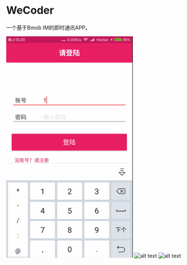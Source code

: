 # WeCoder
一个基于Bmob IM的即时通讯APP。

![alt text](https://github.com/Harlan1994/WeCoder/blob/master/wecoder/gif/wecoder.gif "wecoder.")
![alt text](https://github.com/Harlan1994/WeCoder/blob/master/wecoder/gif/wecoder2.gif "wecoder.")
![alt text](https://github.com/Harlan1994/WeCoder/blob/master/wecoder/gif/wecoder3.gif "wecoder.")


